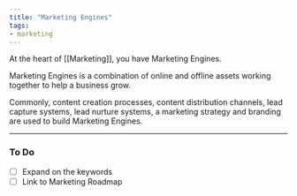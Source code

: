 ```yaml
---
title: "Marketing Engines"
tags: 
- marketing
---
```

At the heart of [[Marketing]], you have Marketing Engines.

Marketing Engines is a combination of online and offline assets working together to help a business grow.

Commonly, content creation processes, content distribution channels, lead capture systems, lead nurture systems, a marketing strategy and branding are used to build Marketing Engines.

---
### To Do
- [ ] Expand on the keywords
- [ ] Link to Marketing Roadmap